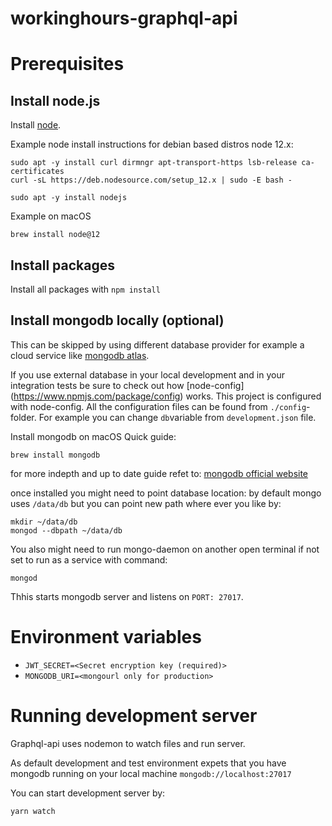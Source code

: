 # workinghours-graphql-api

# Prerequisites

## Install node.js

Install [node](https://nodejs.org/en/download/).

Example node install instructions for debian based distros node 12.x:

```
sudo apt -y install curl dirmngr apt-transport-https lsb-release ca-certificates
curl -sL https://deb.nodesource.com/setup_12.x | sudo -E bash -

sudo apt -y install nodejs
```

Example on macOS

```
brew install node@12
```

## Install packages
Install all packages with `npm install`

## Install mongodb locally (optional)
This can be skipped by using different database provider for example a cloud service like [mongodb atlas](https://www.mongodb.com/cloud/atlas).

If you use external database in your local development and in your integration tests be sure to check out how [node-config] (https://www.npmjs.com/package/config) works. This project is configured with node-config. All the configuration files can be found from `./config`-folder. For example you can change `db`variable from `development.json` file.

Install mongodb on macOS Quick guide:

```
brew install mongodb
```

for more indepth and up to date guide refet to:
[mongodb official website](https://docs.mongodb.com/manual/installation/)

once installed you might need to point database location:
by default mongo uses `/data/db`
but you can point new path where ever you like by:

```
mkdir ~/data/db
mongod --dbpath ~/data/db
```
You also might need to run mongo-daemon on another open terminal if not set to run as a service with command:

```
mongod
```
Thhis starts mongodb server and listens on `PORT: 27017`.

# Environment variables



- `JWT_SECRET=<Secret encryption key (required)>`
- `MONGODB_URI=<mongourl only for production>`

# Running development server

Graphql-api uses nodemon to watch files and run server.

As default development and test environment expets that you have mongodb running on your local machine `mongodb://localhost:27017`

You can start development server by:

```yarn watch```


